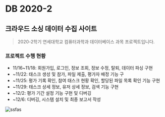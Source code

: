# DB 2020-2
## 크라우드 소싱 데이터 수집 사이트
> 2020-2학기 연세대학교 컴퓨터과학과 데이터베이스 과목 프로젝트입니다.

### 프로젝트 수행 현황
- 11/16~11/18: 회원가입, 로그인, 정보 조회, 정보 수정, 탈퇴, 데이터 파싱 구현
- ~11/22: 태스크 생성 및 참가, 파일 제출, 평가자 배정 기능 구
- ~11/25: 평가 기록 확인, 참여 태스크 현황 확인, 할당된 파일 목록 확인 기능 구현
- ~11/29: 태스크 상세 정보, 유저 상세 정보, 검색 기능 구현
- ~12/2: 평가 기간 설정 기능 구현 및 디버깅
- ~12/6: 디버깅, 시스템 설치 및 최종 보고서 작성

![ssfas](https://user-images.githubusercontent.com/61929745/105856469-a059cf80-602c-11eb-9d07-ad314618dd70.PNG)
